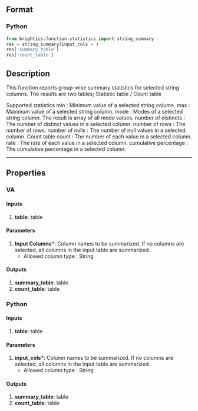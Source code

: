 ## Format
### Python
```python
from brightics.function.statistics import string_summary
res = string_summary(input_cols = )
res['summary_table']
res['count_table']
```

## Description
This function reports group-wise summary statistics for selected string columns. The results are two tables; Statistic table / Count table

Supported statistics
min : Minimum value of a selected string column. 
max : Maximum value of a selected string column.
mode : Modes of a selected string column. The result is array of all mode values.
number of distincts : The number of distinct values in a selected column.
number of rows : The number of rows.
number of nulls : The number of null values in a selected column.
Count table
count : The number of each value in a selected column.
rate : The rate of each value in a selected column.
cumulative percentage : The cumulative percentage in a selected column.

---

## Properties
### VA
#### Inputs
1. **table**: table

#### Parameters
1. **Input Columns**<b style="color:red">*</b>: Column names to be summarized. If no columns are selected, all columns in the input table are summarized.
   - Allowed column type : String

#### Outputs
1. **summary_table**: table
2. **count_table**: table

### Python
#### Inputs
1. **table**: table

#### Parameters
1. **input_cols**<b style="color:red">*</b>: Column names to be summarized. If no columns are selected, all columns in the input table are summarized.
   - Allowed column type : String

#### Outputs
1. **summary_table**: table
2. **count_table**: table

